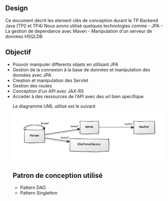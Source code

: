 <h2>Design</h2>
Ce document décrit les element clés de conception durant le TP Backend Java (TP2 et TP4)
Nous avons utilisé quelques technologies comme
- JPA
- La gestion de dependance avec Maven
- Manipulation d'un serveur de données HSQLDB

<h2>Objectif</h2>
<ul>
  <li> Pouvoir manipuler differents objets en utilisant JPA</li>
  <li> Gestion de la connexion à la base de données et manipulation des données avec JPA</li>
  <li> Creation et manipulation des Servlet</li>
  <li> Gestion des routes</li>
  <li> Conception d'un API avec JAX-RS</li>
  <li> Acceder à des ressources de l'API avec des url bien specifique</li>

Le diagramme UML utilisé est le suivant

<img src="./images/class_diagram.PNG"/>

<h2>Patron de conception utilisé</h2>

<ul>
  <li>Pattern DAO</li>
  <li>Pattern Singletton</li>
</ul>



